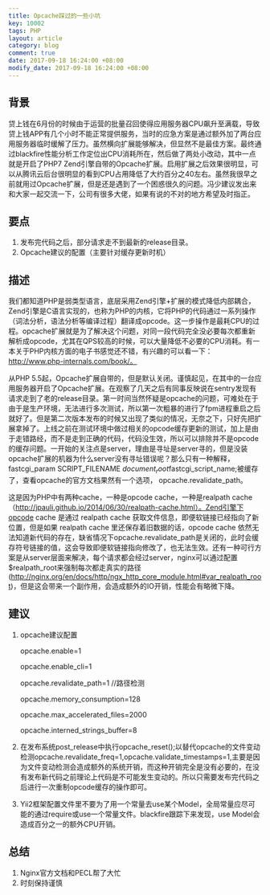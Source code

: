 ```yaml
---
title: Opcache踩过的一些小坑
key: 10002
tags: PHP
layout: article
category: blog
comment: true
date: 2017-09-18 16:24:00 +08:00
modify_date: 2017-09-18 16:24:00 +08:00
---
```


## 背景
贷上钱在6月份的时候由于运营的批量召回使得应用服务器CPU飙升至满载，导致贷上钱APP有几个小时不能正常提供服务，当时的应急方案是通过额外加了两台应用服务器临时缓解了压力。虽然横向扩展能够解决，但显然不是最佳方案。最终通过blackfire性能分析工作定位出CPU消耗所在，然后做了两处小改动，其中一点就是开启了PHP7 Zend引擎自带的Opcache扩展。启用扩展之后效果很明显，可以从腾讯云后台很明显的看到CPU占用降低了大约百分之40左右。虽然我很早之前就用过Opcache扩展，但是还是遇到了一个困惑很久的问题。冯少建议发出来和大家一起交流一下，公司有很多大佬，如果有说的不对的地方希望及时指正。

## 要点
1. 发布完代码之后，部分请求走不到最新的release目录。
2. Opcache建议的配置（主要针对缓存更新时机）


## 描述
我们都知道PHP是弱类型语言，底层采用Zend引擎+扩展的模式降低内部耦合，Zend引擎是C语言实现的，也称为PHP的内核，它将PHP的代码通过一系列操作（词法分析，语法分析等编译过程）翻译成opcode。这一步操作是最耗CPU的过程。opcache扩展就是为了解决这个问题，对同一段代码完全没必要每次都重新解析成opcode，尤其在QPS较高的时候，可以大量降低不必要的CPU消耗。有一本关于PHP内核方面的电子书感觉还不错，有兴趣的可以看一下：http://www.php-internals.com/book/。
	
从PHP 5.5起，Opcache扩展自带的，但是默认关闭。谨慎起见，在其中的一台应用服务器开启了Opcache扩展。在观察了几天之后有同事反映说在sentry发现有请求走到了老的release目录。第一时间当然怀疑是opcache的问题，可难处在于由于是生产环境，无法进行多次测试，所以第一次粗暴的进行了fpm进程重启之后就好了。但是第二次版本发布的时候又出现了类似的情况，无奈之下，只好先把扩展拿掉了。上线之前在测试环境中做过相关的opcode缓存更新的测试，加上是由于走错路经，而不是走到正确的代码，代码没生效，所以可以排除并不是opcode的缓存问题。一开始的关注点是server，理由是寻址是server寻的，但是没装opcache扩展的机器为什么server没有寻址错误呢？那么只有一种解释，fastcgi_param  SCRIPT_FILENAME  $document_root$fastcgi_script_name;被缓存了，查看opcache的官方文档果然有一个选项， opcache.revalidate_path。
	
这是因为PHP中有两种cache，一种是opcode cache，一种是realpath cache（http://jpauli.github.io/2014/06/30/realpath-cache.html）。Zend引擎下opcode cache 是通过 realpath cache 获取文件信息，即便软链接已经指向了新位置，但是如果 realpath cache 里还保存着旧数据的话，opcode cache 依然无法知道新代码的存在，缺省情况下opcache.revalidate_path是关闭的，此时会缓存符号链接的值，这会导致即便软链接指向修改了，也无法生效。还有一种可行方案是从server层面来解决，每个请求都会经过server，nginx可以通过配置$realpath_root来强制每次都走真实的路径(http://nginx.org/en/docs/http/ngx_http_core_module.html#var_realpath_root)，但是这会带来一个副作用，会造成额外的IO开销，性能会有略微下降。


## 建议
1. opcache建议配置

    opcache.enable=1

    opcache.enable_cli=1

    opcache.revalidate_path=1	//路径检测

    opcache.memory_consumption=128

    opcache.max_accelerated_files=2000

    opcache.interned_strings_buffer=8

2. 在发布系统post_release中执行opcache_reset();以替代opcache的文件变动检测opcache.revalidate_freq=1,opcache.validate_timestamps=1,主要是因为文件变动检测会造成额外的系统开销，而这种开销完全是没有必要的，在没有发布新代码之前理论上代码是不可能发生变动的。所以只需要发布完代码之后进行一次重制opcode缓存的操作即可。

3. Yii2框架配置文件里不要为了用一个常量去use某个Model，全局常量应尽可能的通过require或use一个常量文件。blackfire跟踪下来发现，use Model会造成百分之一的额外CPU开销。

## 总结
1. Nginx官方文档和PECL帮了大忙
2. 时刻保持谨慎
